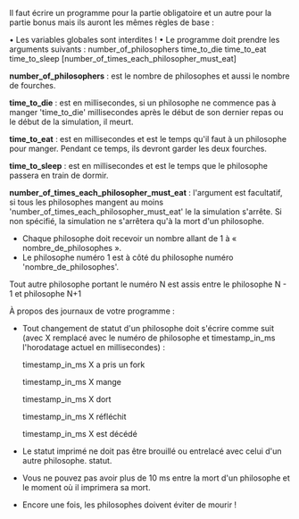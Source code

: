 Il faut écrire un programme pour la partie obligatoire et un autre pour la partie bonus
mais ils auront les mêmes règles de base :

• Les variables globales sont interdites !
• Le programme doit prendre les arguments suivants : number_of_philosophers time_to_die
time_to_eat time_to_sleep \[number_of_times_each_philosopher_must_eat\]

__number_of_philosophers__ : est le nombre de philosophes et aussi le nombre de fourches.

__time_to_die__ : est en millisecondes, si un philosophe ne commence pas à manger 'time_to_die'
millisecondes après le début de son dernier repas ou le début de la simulation, il meurt.

__time_to_eat__ : est en millisecondes et est le temps qu'il faut à un philosophe pour
manger. Pendant ce temps, ils devront garder les deux fourches.

__time_to_sleep__ : est en millisecondes et est le temps que le philosophe passera
en train de dormir.

__number_of_times_each_philosopher_must_eat__ : l'argument est facultatif, si tous
les philosophes mangent au moins 'number_of_times_each_philosopher_must_eat' le
la simulation s'arrête. Si non spécifié, la simulation ne s'arrêtera qu'à la mort
d'un philosophe.

- Chaque philosophe doit recevoir un nombre allant de 1 à « nombre_de_philosophes ».
- Le philosophe numéro 1 est à côté du philosophe numéro 'nombre_de_philosophes'.


Tout autre philosophe portant le numéro N est assis entre le philosophe N - 1 et
philosophe N+1 


À propos des journaux de votre programme :

- Tout changement de statut d'un philosophe doit s'écrire comme suit (avec X remplacé
avec le numéro de philosophe et timestamp_in_ms l'horodatage actuel en millisecondes) :

	timestamp_in_ms X a pris un fork
	
	timestamp_in_ms X mange
	
	timestamp_in_ms X dort
	
	timestamp_in_ms X réfléchit
	
	timestamp_in_ms X est décédé

- Le statut imprimé ne doit pas être brouillé ou entrelacé avec celui d'un autre philosophe.
statut.
- Vous ne pouvez pas avoir plus de 10 ms entre la mort d'un philosophe et le moment où il
imprimera sa mort.
- Encore une fois, les philosophes doivent éviter de mourir !
